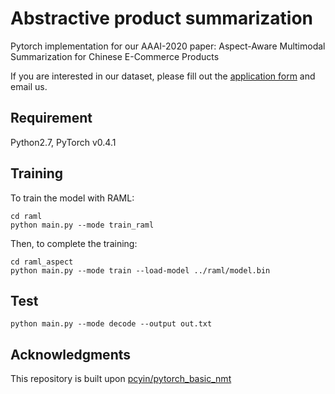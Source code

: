 # Abstractive product summarization

Pytorch implementation for our AAAI-2020 paper: Aspect-Aware Multimodal Summarization for Chinese E-Commerce Products

If you are interested in our dataset, please fill out the [application form](https://drive.google.com/open?id=19gRK45LLczLxFg_n6qbW4gXyOOla9_wu) and email us.

## Requirement
Python2.7, PyTorch v0.4.1

## Training
To train the model with RAML:
```
cd raml
python main.py --mode train_raml
```

Then, to complete the training:
```
cd raml_aspect
python main.py --mode train --load-model ../raml/model.bin
```

## Test
```
python main.py --mode decode --output out.txt
```

## Acknowledgments
This repository is built upon [pcyin/pytorch_basic_nmt](https://github.com/pcyin/pytorch_basic_nmt)
